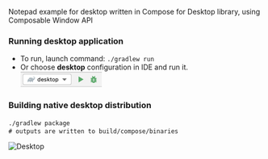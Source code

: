 Notepad example for desktop written in Compose for Desktop library, using Composable Window API

### Running desktop application
* To run, launch command: `./gradlew run`
* Or choose **desktop** configuration in IDE and run it.  
  ![desktop-run-configuration.png](screenshots/desktop-run-configuration.png)

### Building native desktop distribution
```
./gradlew package
# outputs are written to build/compose/binaries
```
![Desktop](screenshots/notepad.gif)